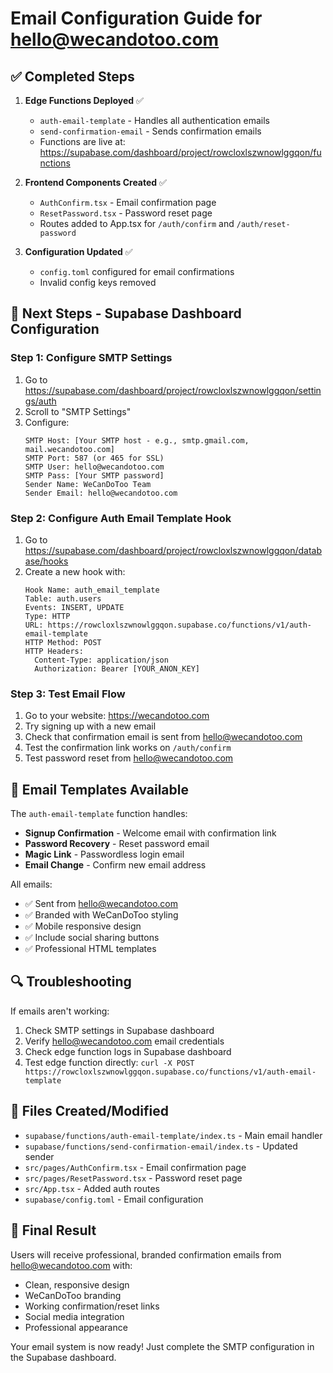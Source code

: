 # Email Configuration Guide for hello@wecandotoo.com

## ✅ Completed Steps

1. **Edge Functions Deployed** ✅
   - `auth-email-template` - Handles all authentication emails
   - `send-confirmation-email` - Sends confirmation emails
   - Functions are live at: https://supabase.com/dashboard/project/rowcloxlszwnowlggqon/functions

2. **Frontend Components Created** ✅
   - `AuthConfirm.tsx` - Email confirmation page
   - `ResetPassword.tsx` - Password reset page
   - Routes added to App.tsx for `/auth/confirm` and `/auth/reset-password`

3. **Configuration Updated** ✅
   - `config.toml` configured for email confirmations
   - Invalid config keys removed

## 🔧 Next Steps - Supabase Dashboard Configuration

### Step 1: Configure SMTP Settings
1. Go to https://supabase.com/dashboard/project/rowcloxlszwnowlggqon/settings/auth
2. Scroll to "SMTP Settings"
3. Configure:
   ```
   SMTP Host: [Your SMTP host - e.g., smtp.gmail.com, mail.wecandotoo.com]
   SMTP Port: 587 (or 465 for SSL)
   SMTP User: hello@wecandotoo.com
   SMTP Pass: [Your SMTP password]
   Sender Name: WeCanDoToo Team
   Sender Email: hello@wecandotoo.com
   ```

### Step 2: Configure Auth Email Template Hook
1. Go to https://supabase.com/dashboard/project/rowcloxlszwnowlggqon/database/hooks
2. Create a new hook with:
   ```
   Hook Name: auth_email_template
   Table: auth.users
   Events: INSERT, UPDATE
   Type: HTTP
   URL: https://rowcloxlszwnowlggqon.supabase.co/functions/v1/auth-email-template
   HTTP Method: POST
   HTTP Headers: 
     Content-Type: application/json
     Authorization: Bearer [YOUR_ANON_KEY]
   ```

### Step 3: Test Email Flow
1. Go to your website: https://wecandotoo.com
2. Try signing up with a new email
3. Check that confirmation email is sent from hello@wecandotoo.com
4. Test the confirmation link works on `/auth/confirm`
5. Test password reset from hello@wecandotoo.com

## 📧 Email Templates Available

The `auth-email-template` function handles:
- **Signup Confirmation** - Welcome email with confirmation link
- **Password Recovery** - Reset password email
- **Magic Link** - Passwordless login email
- **Email Change** - Confirm new email address

All emails:
- ✅ Sent from hello@wecandotoo.com
- ✅ Branded with WeCanDoToo styling
- ✅ Mobile responsive design
- ✅ Include social sharing buttons
- ✅ Professional HTML templates

## 🔍 Troubleshooting

If emails aren't working:
1. Check SMTP settings in Supabase dashboard
2. Verify hello@wecandotoo.com email credentials
3. Check edge function logs in Supabase dashboard
4. Test edge function directly: `curl -X POST https://rowcloxlszwnowlggqon.supabase.co/functions/v1/auth-email-template`

## 📁 Files Created/Modified

- `supabase/functions/auth-email-template/index.ts` - Main email handler
- `supabase/functions/send-confirmation-email/index.ts` - Updated sender
- `src/pages/AuthConfirm.tsx` - Email confirmation page
- `src/pages/ResetPassword.tsx` - Password reset page
- `src/App.tsx` - Added auth routes
- `supabase/config.toml` - Email configuration

## 🎯 Final Result

Users will receive professional, branded confirmation emails from hello@wecandotoo.com with:
- Clean, responsive design
- WeCanDoToo branding
- Working confirmation/reset links
- Social media integration
- Professional appearance

Your email system is now ready! Just complete the SMTP configuration in the Supabase dashboard.
